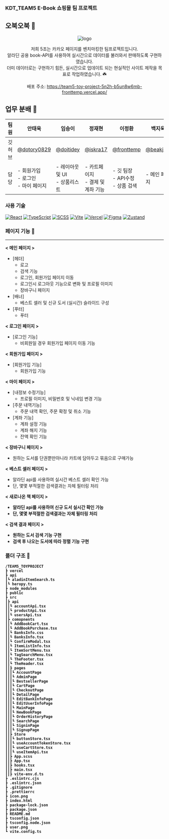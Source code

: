 ### KDT_TEAM5 E-Book 쇼핑몰 팀 프로젝트 
## 오북오북 🐤
<div align="center">

  ![logo](https://github.com/fronttemp/Team5_ToyProject/assets/118456013/413ceef9-f93b-4491-9262-3a54eb3e9c38) 
  
저희 5조는 카카오 페이지를 벤치마킹한 팀프로젝트입니다.<br />
알라딘 공용 book-API를 사용하여 실시간으로 데이터를 불러와서 판매하도록 구현하였습니다.<br />
더미 데이터로는 구현하기 힘든, 실시간으로 업데이트 되는 현실적인 사이트 제작을 목표로 작업하였습니다. ☘️ <br />

배포 주소: https://team5-toy-project-5n2h-b5un8w6mb-fronttemp.vercel.app/

</div>



## 업무 분배 👤

| 팀원 | 안태욱 | 임승이 | 정재현 | 이정환 | 백지욱 |
|------|-------|-------|--------|-------|-------|
| 깃허브 | [@dotory0829](https://github.com/dotory0829) | [@doitidey](https://github.com/doitidey) | [@iskra17](https://github.com/iskra17) | [@fronttemp](https://github.com/fronttemp) | [@beakjiuk](https://github.com/beakjiuk) |
| 담당 | - 회원가입<br /> - 로그인 <br /> - 마이 페이지 | - 레이아웃 및 UI <br /> - 상품리스트 | - 카트페이지<br /> - 결제 및 계좌 기능 | - 깃 팀장 <br /> - API수정 <br /> - 상품 검색 | - 메인 페이지 |


### 사용 기술
[![React](https://img.shields.io/badge/-React-61DAFB?logo=react&logoColor=white)](https://reactjs.org/)
[![TypeScript](https://img.shields.io/badge/-TypeScript-007ACC?logo=typescript&logoColor=white)](https://www.typescriptlang.org/)
[![SCSS](https://img.shields.io/badge/-SCSS-CC6699?logo=sass&logoColor=white)](https://sass-lang.com/)
[![Vite](https://img.shields.io/badge/-Vite-646CFF?logo=vite&logoColor=white)](https://vitejs.dev/)
[![Vercel](https://img.shields.io/badge/-Vercel-000000?logo=vercel&logoColor=white)](https://vercel.com/) 
[![Figma](https://img.shields.io/badge/-Figma-F24E1E?logo=figma&logoColor=white)](https://www.figma.com/)
[![Zustand](https://img.shields.io/badge/-Zustand-FF9E0F?logo=zustand&logoColor=white)](https://github.com/pmndrs/zustand)


### 페이지 기능 🔎
---
<b>< 메인 페이지 ></b>
- [헤더]
  - 로고
  - 검색 기능
  - 로그인, 회원가입 페이지 이동
  - 로그인시 로그아웃 기능으로 변화 및 프로필 이미지
  - 장바구니 페이지
- [배너]
  - 베스트 셀러 및 신규 도서 (실시간) 슬라이드 구성
- [푸터]
  - 푸터

<b>< 로그인 페이지 ></b>
- [로그인 기능]
  - 비회원일 경우 회원가입 페이지 이동 기능

<b>< 회원가입 페이지 ></b>
- [회원가입 기능]
  - 회원가입 기능

<b>< 마이 페이지 ></b>
- [내정보 수정기능]
  - 프로필 이미지, 비밀번호 및 닉네임 변경 기능
- [주문 내역기능]
  - 주문 내역 확인, 주문 확정 및 취소 기능
- [계좌 기능]
  - 계좌 설정 기능
  - 계좌 해지 기능
  - 잔액 확인 기능

<b>< 장바구니 페이지 ></b>
  - 원하는 도서를 단권뿐만아니라 카트에 담아두고 묶음으로 구매가능

<b>< 베스트 셀러 페이지 ></b>
  - 알라딘 api를 사용하여 실시간 베스트 셀러 확인 가능
  - 단, 몇몇 부적절한 검색결과는 자체 필터링 처리

<b>< 새로나온 책 페이지 ><b/>
  - 알라딘 api를 사용하여 신규 도서 실시간 확인 가능
  - 단, 몇몇 부적절한 검색결과는 자체 필터링 처리

<b>< 검색 결과 페이지 ></b>
  - 원하는 도서 검색 기능 구현
  - 검색 후 나오는 도서에 따라 정렬 기능 구현

### 폴더 구조 📁
```
/TEAM5_TOYPROJECT
┣ vercel
┣ api
┃┗ aladinItemSearch.ts
┃┗ heropy.ts
┣ node_modules
┣ public
┣ src
┃┣ api
┃┃┗ accountApi.tsx
┃┃┗ productApi.tsx
┃┃┗ usersApi.tsx
┃┣ comopnents
┃┃┗ AddBookCart.tsx
┃┃┗ AddBookPurchase.tsx
┃┃┗ BanksInfo.css
┃┃┗ BanksInfo.tsx
┃┃┗ ConfirmModal.tsx
┃┃┗ ItemListInfo.tsx
┃┃┗ ItemSortMenu.tsx
┃┃┗ TagSearchMenu.tsx
┃┃┗ TheFooter.tsx
┃┃┗ TheHeader.tsx
┃┃┣ pages
┃┃┃┗ AccountPage
┃┃┃┗ AdminPage
┃┃┃┗ BestsellerPage
┃┃┃┗ CartPage
┃┃┃┗ CheckoutPage
┃┃┃┗ DetailPage
┃┃┃┗ EditBankInfoPage
┃┃┃┗ EditUserInfoPage
┃┃┃┗ MainPage
┃┃┃┗ NewBookPage
┃┃┃┗ OrderHistoryPage
┃┃┃┗ SearchPage
┃┃┃┗ SigninPage
┃┃┃┗ SignupPage
┃┃┣ Store
┃┃┃┗ buttonStore.tsx
┃┃┃┗ useAccountTokenStore.tsx
┃┃┃┗ useCartStore.tsx
┃┃┃┗ useItemApi.tsx
┃┃┣ App.scss
┃┃┣ App.tsx
┃┃┣ hooks.tsx
┃┃┣ main.tsx
┃┃┣ vite-env.d.ts
┣ .eslintrc.cjs
┣ .eslintrc.json
┣ .gitignore
┣ .prettierrc
┣ icon.png
┣ index.html
┣ package-lock.json
┣ package.json
┣ README.md
┣ tsconfig.json
┣ tsconfig.node.json
┣ user.png
┗ vite.config.ts
```
